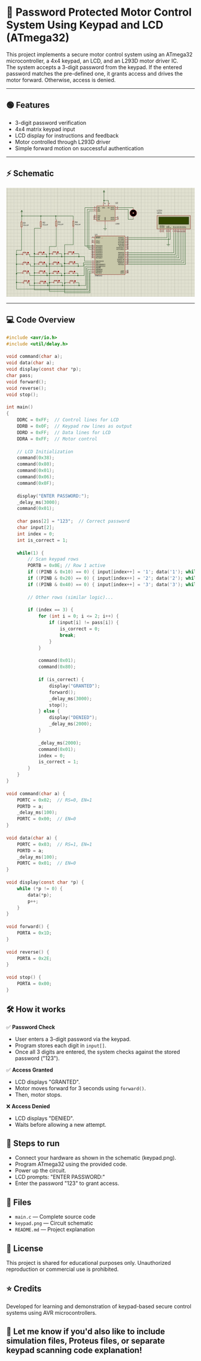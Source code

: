 # 🔐 Password Protected Motor Control System Using Keypad and LCD (ATmega32)

This project implements a secure motor control system using an ATmega32 microcontroller, a 4x4 keypad, an LCD, and an L293D motor driver IC.  
The system accepts a 3-digit password from the keypad. If the entered password matches the pre-defined one, it grants access and drives the motor forward. Otherwise, access is denied.

---

## 🟢 Features

- 3-digit password verification
- 4x4 matrix keypad input
- LCD display for instructions and feedback
- Motor controlled through L293D driver
- Simple forward motion on successful authentication

---

## ⚡ Schematic

![Schematic](keypad.png)

---

## 💻 Code Overview

```c
#include <avr/io.h>
#include <util/delay.h>

void command(char a);
void data(char a);
void display(const char *p);
char pass;
void forward();
void reverse();
void stop();

int main()
{
    DDRC = 0xFF;  // Control lines for LCD
    DDRB = 0x0F;  // Keypad row lines as output
    DDRD = 0xFF;  // Data lines for LCD
    DDRA = 0xFF;  // Motor control

    // LCD Initialization
    command(0x38);
    command(0x80);
    command(0x01);
    command(0x06);
    command(0x0F);

    display("ENTER PASSWORD:");
    _delay_ms(3000);
    command(0x01);

    char pass[2] = "123";  // Correct password
    char input[2];
    int index = 0;
    int is_correct = 1;

    while(1) {
        // Scan keypad rows
        PORTB = 0x0E; // Row 1 active
        if ((PINB & 0x10) == 0) { input[index++] = '1'; data('1'); while((PINB & 0x10) == 0); }
        if ((PINB & 0x20) == 0) { input[index++] = '2'; data('2'); while((PINB & 0x20) == 0); }
        if ((PINB & 0x40) == 0) { input[index++] = '3'; data('3'); while((PINB & 0x40) == 0); }

        // Other rows (similar logic)...

        if (index == 3) {
            for (int i = 0; i <= 2; i++) {
                if (input[i] != pass[i]) {
                    is_correct = 0;
                    break;
                }
            }

            command(0x01);
            command(0x80);

            if (is_correct) {
                display("GRANTED");
                forward();
                _delay_ms(3000);
                stop();
            } else {
                display("DENIED");
                _delay_ms(2000);
            }

            _delay_ms(2000);
            command(0x01);
            index = 0;
            is_correct = 1;
        }
    }
}

void command(char a) {
    PORTC = 0x02;  // RS=0, EN=1
    PORTD = a;
    _delay_ms(100);
    PORTC = 0x00;  // EN=0
}

void data(char a) {
    PORTC = 0x03;  // RS=1, EN=1
    PORTD = a;
    _delay_ms(100);
    PORTC = 0x01;  // EN=0
}

void display(const char *p) {
    while (*p != 0) {
        data(*p);
        p++;
    }
}

void forward() {
    PORTA = 0x1D;
}

void reverse() {
    PORTA = 0x2E;
}

void stop() {
    PORTA = 0x00;
}

```
## 🛠️ How it works
✅ **Password Check**
- User enters a 3-digit password via the keypad.
- Program stores each digit in `input[]`.
- Once all 3 digits are entered, the system checks against the stored password ("123").

✅ **Access Granted**
- LCD displays "GRANTED".
- Motor moves forward for 3 seconds using `forward()`.
- Then, motor stops.

❌ **Access Denied**
- LCD displays "DENIED".
- Waits before allowing a new attempt.

## 🚀 Steps to run
- Connect your hardware as shown in the schematic (keypad.png).
- Program ATmega32 using the provided code.
- Power up the circuit.
- LCD prompts: "ENTER PASSWORD:"
- Enter the password "123" to grant access.

## 📄 Files
- `main.c` — Complete source code
- `keypad.png` — Circuit schematic
- `README.md` — Project explanation

## 📄 License
This project is shared for educational purposes only. Unauthorized reproduction or commercial use is prohibited.

## ⭐ Credits
Developed for learning and demonstration of keypad-based secure control systems using AVR microcontrollers.

## 💬 Let me know if you'd also like to include simulation files, Proteus files, or separate keypad scanning code explanation!